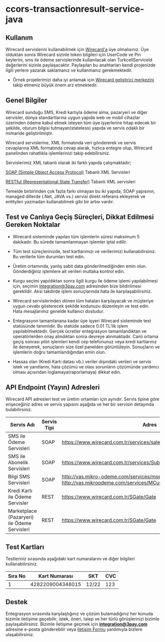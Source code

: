 # ccors-transactionresult-service-java

## Kullanım
Wirecard servislerini kullanabilmek için [Wirecard'a](https://www.wirecard.com.tr) üye olmalısınız. Üye olduktan sonra Wirecard sizinle token bilgileri için UserCode ve Pin keylerini, sms ile ödeme servislerinde kullanılacak olan TurkcellServiceId değerlerini sizinle paylaşacaktır. Paylaşılan bu anahtarları kendi projenizde ilgili yerlere yazarak saklamanız ve kullanmanız gerekmektedir.

* Örnek projelerimizi daha iyi anlamak için [Wirecard geliştirici merkezini](http://developer.wirecard.com.tr) takip etmeniz büyük önem arz etmektedir. 

## Genel Bilgiler
Wirecard sunduğu SMS, Kredi kartıyla ödeme alma, pazaryeri ve diğer servisler, dünya standartlarına uygun yapıda web ve mobil cihazlar üzerinden ödeme kabul etmek isteyen tüm üye işyerlerine hitap edecek bir şekilde, oturum bilgisi tutmayan(stateless) yapıda ve servis odaklı bir mimaride geliştirilmiştir.

Wirecard servislerine, XML formatında veri göndererek ve servis cevaplarına XML formatında cevap alarak, hızlıca entegre olup, Wirecard panelinden rahatlıkla işlemlerinizi takip edebilirsiniz.

Servislerimiz XML tabanlı olarak iki farklı yapıda çalışmaktadır; 

[SOAP (Simple Object Access Protocol)](https://tr.wikipedia.org/wiki/SOAP) Tabanlı XML Servisleri

[RESTful (Representational State Transfer)](https://tr.wikipedia.org/wiki/REST) Tabanlı XML servisleri 

Temelde birbirinden çok fazla farkı olmayan bu iki yapıda, SOAP yapısının, managed dillerde (.Net, JAVA vs.) servisi direkt referans ekleyerek ve entityleri yazmadan kullanabilmek gibi bir artısı vardır.


## Test ve Canlıya Geçiş Süreçleri, Dikkat Edilmesi Gereken Noktalar
* Wirecard sisteminde yapılan tüm işlemlerin süresi maksimum 5 dakikadır. Bu sürede tamamlanmayan işlemler iptal edilir.

* Tüm test süreçlerinizde, test kartlarımızı ve verilerimizi kullanabilirsiniz. Bu verilerle tüm durumları test edin.

* Üretim ortamında, yanlış sabit data gönderilmediğinden emin olun. Gönderdiğiniz işlemlere ait verileri mutlaka kontrol edin.

* Kurgu seçimi yapıldıktan sonra ilgili kurgu ile ödeme işlemi yapılabilmesi için, seçimin integration@3pay.com adresinden bize bildirilmesi gereklidir. Aksi takdirde işlem sonuçlarında hata ile karşılaşabilirsiniz.
* Wirecard servislerinden dönen tüm hataları karşılayacak ve müşteriye uygun cevabı gösterecek şekilde kodunuzu düzenleyin ve test edin. Hata mesajlarımız genelde kullanıcı dostudur.

* Entegrasyon tamamlanana kadar üye işyeri Wirecard sisteminde test statüsünde tanımlıdır. Bu statüde sadece 0.01 TL’lik işlem yapılabilmektedir. Gerçek ücretler entegrasyon tamamlandıktan ve operatörlerden onay alındıktan sonra devreye alınmaktadır.
Canlı ortama geçiş sonrası pilot işlemleri kendi cep telefonunuz veya kredi kartlarınız ile deneyerek, sonuçlarını size özel panelden görüntüleyin. Sonuçların ve işlemlerin doğru tamamlandığından emin olun.

* Hassas olan (Kredi Kartı datası vb.) veriler dışındaki verileri ve servis istek ve yanıtlarını, hata çözümü ve olası sorunların çözümünde yardımcı olması açısından loglamaya(raporlamaya) dikkat edin.

## API Endpoint (Yayın) Adresleri

Wirecard API adresleri test ve üretim ortamları için aynıdır. Servis tipine göre erişeceğiniz adres ve servis yapısını aşağıda ve her bir servisin detayında bulabilirsiniz.

Servis Adı        	        | Servis Tipi   	      | Adres 	|
------------------	        |----------------       |-----	|
 SMS ile Ödeme Servisleri 	| SOAP 	                | https://www.wirecard.com.tr/services/saleservice.asmx	|
 SMS ile Abonelik Servisleri| SOAP                  | https://www.wirecard.com.tr/services/SubscriberManagementService.asmx
 Bilgi SMS Servisleri       | SOAP                  | http://vas.mikro-odeme.com/services/msendsmsservice.asmx <br>  http://vas.mikroodeme.com/services/MCustomSendSMSService.asmx
 Kredi Kartı ile Ödeme Servisler |REST              | https://www.wirecard.com.tr/SGate/Gate
 Marketplace (Pazaryeri) ile Ödeme Servisleri | REST | https://www.wirecard.com.tr/SGate/Gate
                                                     


## Test Kartları

Testleriniz sırasında aşağıdaki kart numaralarını ve diğer bilgileri kullanabilirsiniz. 

| Sıra No 	| Kart Numarası    	| SKT   	| CVC 	|
|---------	|------------------	|-------	|-----	|
| 1       	| 4282209004348015 	| 12/22 	| 123 	|



## Destek

Entegrasyon sırasında karşılaştığınız ve çözüm bulamadığınız her konuda bizimle iletişime geçebilir; istek, öneri, talep ve her türlü görüşlerinizi bizimle paylaşabilirsiniz. 
Bizimle iletişime geçmek için **integration@3pay.com** adresine e-posta gönderebilir veya [iletişim Formu](http://developer.wirecard.com.tr/tr/bize-ulasin) yardımıyla bizlere ulaşabilirsiniz.

